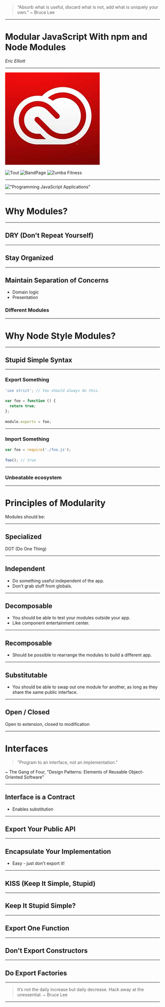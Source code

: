 > “Absorb what is useful, discard what is not, add what is uniquely your own.”
~ Bruce Lee

-------------------------------------

# Modular JavaScript With npm and Node Modules

_Eric Elliott_

-------------------------------------

![Adobe Logo](adobe.jpeg)

![Tout](tout.jpg) ![BandPage](bandpage.jpg) ![Zumba Fitness](zumba.jpg)

-------------------------------------

!["Programming JavaScript Applications"](pja.jpg)

-------------------------------------

# Why Modules?

-------------------------------------

## DRY (Don't Repeat Yourself)

-------------------------------------

## Stay Organized

-------------------------------------

## Maintain Separation of Concerns

* Domain logic
* Presentation

### Different Modules

-------------------------------------

# Why Node Style Modules?

-------------------------------------






## Stupid Simple Syntax

-------------------------------------

### Export Something

```js
'use strict'; // You should always do this.

var foo = function () {
  return true;
};

module.exports = foo;
```
-------------------------------------

### Import Something

```js
var foo = require('./foo.js');

foo(); // true
```

-------------------------------------

### Unbeatable ecosystem

-------------------------------------

# Principles of Modularity

Modules should be:

-------------------------------------

## Specialized

DOT (Do One Thing)

-------------------------------------

## Independent

* Do something useful independent of the app.
* Don't grab stuff from globals.

-------------------------------------

## Decomposable

* You should be able to test your modules outside your app.
* Like component entertainment center.

-------------------------------------

## Recomposable

* Should be possible to rearrange the modules to build a different app.

-------------------------------------

## Substitutable

* You should be able to swap out one module for another, as long as they share the same public interface.

-------------------------------------

## Open / Closed

Open to extension, closed to modification

-------------------------------------

# Interfaces

> "Program to an interface, not an implementation."

~ The Gang of Four, "Design Patterns: Elements of Reusable Object-Oriented Software"

-------------------------------------

## Interface is a Contract

* Enables substitution

-------------------------------------

## Export Your Public API

-------------------------------------

## Encapsulate Your Implementation

* Easy - just don't export it!

-------------------------------------

## KISS (Keep It Simple, Stupid)

-------------------------------------

## Keep It Stupid Simple?

-------------------------------------

## Export One Function

-------------------------------------

## Don't Export Constructors

-------------------------------------

## Do Export Factories

-------------------------------------


> It’s not the daily increase but daily decrease. Hack away at the unessential.
~ Bruce Lee

-------------------------------------

